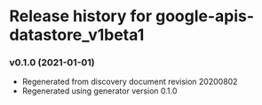# Release history for google-apis-datastore_v1beta1

### v0.1.0 (2021-01-01)

* Regenerated from discovery document revision 20200802
* Regenerated using generator version 0.1.0

